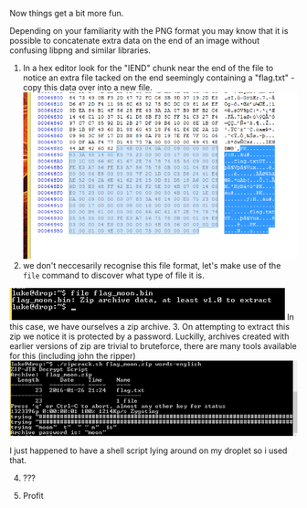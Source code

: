 Now things get a bit more fun.

Depending on your familiarity with the PNG format you may know that it is possible to concatenate extra data on the end of an image without confusing libpng and similar libraries.

1. In a hex editor look for the "IEND" chunk near the end of the file to notice an extra file tacked on the end seemingly containing a "flag.txt" - copy this data over into a new file.
![Moon in a hex editor](https://github.com/mercluke/sunshine2016/blob/master/moon/moon_p1.png)
2. we don't neccesarily recognise this file format, let's make use of the `file` command to discover what type of file it is.  

![file is a great way to discover file formats](https://github.com/mercluke/sunshine2016/blob/master/moon/moon_p2.png)
In this case, we have ourselves a zip archive.
3. On attempting to extract this zip we notice it is protected by a password.  Luckilly, archives created with earlier versions of zip are trivial to bruteforce, there are many tools available for this (including john the ripper)
![crack dat zip](https://github.com/mercluke/sunshine2016/blob/master/moon/moon_p3.png)

I just happened to have a shell script lying around on my droplet so i used that.

4. ???

5. Profit
